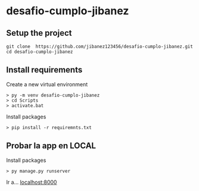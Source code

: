 # desafio-cumplo-jibanez

## Setup the project

```shell
git clone  https://github.com/jibanez123456/desafio-cumplo-jibanez.git
cd desafio-cumplo-jibanez
```

## Install requirements

Create a new virtual environment

```shelll
> py -m venv desafio-cumplo-jibanez
> cd Scripts
> activate.bat
```

Install packages

```shell
> pip install -r requiremnts.txt
```


## Probar la app en LOCAL

Install packages

```shell
> py manage.py runserver
```
Ir a...  [localhost:8000](http://localhost:800/)
